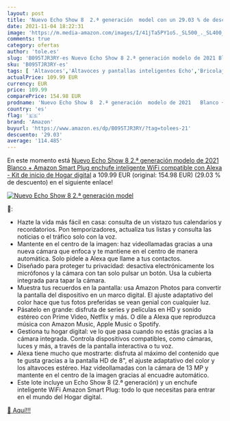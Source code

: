 ```yaml
---
layout: post
title: 'Nuevo Echo Show 8  2.ª generación  model con un 29.03 % de descuento'
date: 2021-11-04 18:22:31
image: 'https://m.media-amazon.com/images/I/41jTa5PY1oS._SL500_._SL400_.jpg'
comments: true
category: ofertas
author: 'tole.es'
slug: 'B095TJR3RY-es Nuevo Echo Show 8 2.ª generación modelo de 2021 Blanco +...'
sku: 'B095TJR3RY-es'
tags: [ 'Altavoces','Altavoces y pantallas inteligentes Echo','Bricolaje y herramientas','Dispositivos Amazon','Dispositivos Amazon y Accesorios','Electrónica','Enchufes inteligentes y a control remoto','Enchufes y accesorios','Equipos de audio y Hi-Fi','Instalación eléctrica','Pantallas inteligentes','Paquetes de dispositivos','alexa','amazon','enchufe','inteligente', ]
actualPrice: 109.99 EUR
currency: EUR
price: 109.99
comparePrice: 154.98 EUR
prodname: 'Nuevo Echo Show 8  2.ª generación  modelo de 2021   Blanco + Amazon Smart Plug  enchufe inteligente WiFi   compatible con Alexa - Kit de inicio de Hogar digital'
country: 'es'
flag: '🇪🇸'
brand: 'Amazon'
buyurl: 'https://www.amazon.es/dp/B095TJR3RY/?tag=tolees-21'
descuento: '29.03'
average: '114.485'
---
```


En este momento está [Nuevo Echo Show 8  2.ª generación  modelo de 2021   Blanco + Amazon Smart Plug  enchufe inteligente WiFi   compatible con Alexa - Kit de inicio de Hogar digital](https://www.amazon.es/dp/B095TJR3RY/?tag=tolees-21) a 109.99 EUR (original: 154.98 EUR) (29.03 %  de descuento) en el siguiente enlace!

[![Nuevo Echo Show 8  2.ª generación  model](https://m.media-amazon.com/images/I/41jTa5PY1oS._SL500_._SL400_.jpg)](https://www.amazon.es/dp/B095TJR3RY/?tag=tolees-21)

🔎:

- Hazte la vida más fácil en casa: consulta de un vistazo tus calendarios y recordatorios. Pon temporizadores, actualiza tus listas y consulta las noticias o el tráfico solo con la voz.
- Mantente en el centro de la imagen: haz videollamadas gracias a una nueva cámara que enfoca y te mantiene en el centro de manera automática. Solo pídele a Alexa que llame a tus contactos.
- Diseñado para proteger tu privacidad: desactiva electrónicamente los micrófonos y la cámara con tan solo pulsar un botón. Usa la cubierta integrada para tapar la cámara.
- Muestra tus recuerdos en la pantalla: usa Amazon Photos para convertir la pantalla del dispositivo en un marco digital. El ajuste adaptativo del color hace que tus fotos preferidas se vean genial con cualquier luz.
- Pásatelo en grande: disfruta de series y películas en HD y sonido estéreo con Prime Video, Netflix y más. O dile a Alexa que reproduzca música con Amazon Music, Apple Music o Spotify.
- Gestiona tu hogar digital: ve lo que pasa cuando no estás gracias a la cámara integrada. Controla dispositivos compatibles, como cámaras, luces y más, a través de la pantalla interactiva o tu voz.
- Alexa tiene mucho que mostrarte: disfruta al máximo del contenido que te gusta gracias a la pantalla HD de 8", el ajuste adaptativo del color y los altavoces estéreo. Haz videollamadas con la cámara de 13 MP y mantente en el centro de la imagen gracias al encuadre automático.
- Este lote incluye un Echo Show 8 (2.ª generación) y un enchufe inteligente WiFi Amazon Smart Plug: todo lo que necesitas para entrar en el mundo del Hogar digital.

[🛒 Aquí!!!](https://www.amazon.es/dp/B095TJR3RY/?tag=tolees-21)
